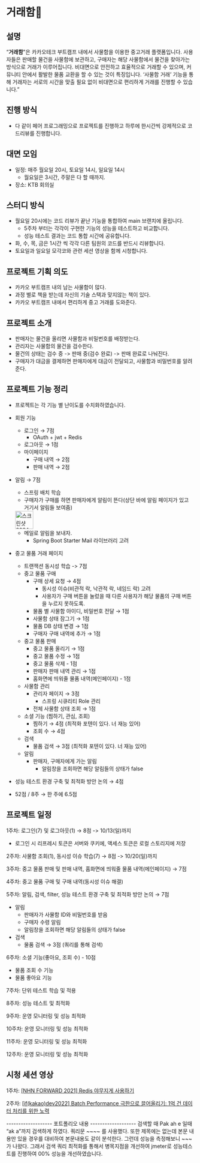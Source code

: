 # 거래함📮
## 설명
“**거래함**"은 카카오테크 부트캠프 내에서 사물함을 이용한 중고거래 플랫폼입니다. 사용자들은 판매할 물건을 사물함에 보관하고, 구매자는 해당 사물함에서 물건을 찾아가는 방식으로 거래가 이루어집니다. 비대면으로 안전하고 효율적으로 거래할 수 있으며, 커뮤니티 안에서 활발한 물품 교환을 할 수 있는 것이 특징입니다. ‘사물함 거래’ 기능을 통해 거래자는 서로의 시간을 맞출 필요 없이 비대면으로 편리하게 거래를 진행할 수 있습니다.”
## 진행 방식
- 다 같이 페어 프로그래밍으로 프로젝트를 진행하고 하루에 한시간씩 강제적으로 코드리뷰를 진행합니다.
## 대면 모임
- 일정: 매주 월요일 20시, 토요일 14시, 일요일 14시
  - 월요일은 3시간, 주말은 다 할 때까지.
- 장소: KTB 회의실
## 스터디 방식
- 월요일 20시에는 코드 리뷰가 끝난 기능을 통합하여 main 브랜치에 올립니다.
  - 5주차 부터는 각각이 구현한 기능의 성능을 테스트하고 비교합니다.
  - 성능 테스트 결과는 코드 통합 시간에 공유합니다.
- 화, 수, 목, 금은 1시간 씩 각각 다른 팀원의 코드를 반드시 리뷰합니다.
- 토요일과 일요일 모각코와 관련 세션 영상을 함께 시청합니다.
## 프로젝트 기획 의도
- 카카오 부트캠프 내의 남는 사물함이 많다.
- 과정 별로 책을 받는데 자신의 기술 스택과 맞지않는 책이 있다.
- 카카오 부트캠프 내에서 편리하게 중고 거래를 도와준다.
## 프로젝트 소개
- 판매자는 물건을 올리면 사물함과 비밀번호를 배정받는다.
- 관리자는 사물함의 물건을 검수한다.
- 물건의 상태는 검수 중 -> 판매 중(검수 완료) -> 판매 완료로 나눠진다.
- 구매자가 대금을 결제하면 판매자에게 대금이 전달되고, 사물함과 비밀번호를 알려준다.
## 프로젝트 기능 정리
- 프로젝트는 각 기능 별 난이도를 수치화하였습니다.

- 회원 기능
    - 로그인 → 7점
        - OAuth + jwt + Redis
    - 로그아웃 → 1점
    - 마이페이지
        - 구매 내역 → 2점
        - 판매 내역 → 2점
- 알림 → 7점
    - 스프링 배치 학습
    - 구매자가 구매를 하면 판매자에게 알림이 뜬다(상단 바에 알림 페이지가 있고 거기서 알림들 보여줌)
    <img width="48" alt="스크린샷 2024-10-20 오후 3 46 20" src="https://github.com/user-attachments/assets/161ab82c-d6e8-486d-97a1-3e0d6a6d99c6">
    
    - 메일로 알림을 보내자.
      - Spring Boot Starter Mail 라이브러리 고려

- 중고 물품 거래 페이지
    - 트랜잭션 동시성 학습 -> 7점
    - 중고 물품 구매
      - 구매 상세 요청 → 4점
        - 동시성 이슈(비관적 락, 낙관적 락, 네임드 락) 고려
        - 사용자가 구매 버튼을 눌렀을 때 다른 사용자가 해당 물품의 구매 버튼을 누르지 못하도록.
      - 물품 별 사물함 아이디, 비밀번호 전달 → 1점
      - 사물함 상태 잠그기 → 1점
      - 물품 DB 상태 변경 → 1점
      - 구매자 구매 내역에 추가 → 1점
    - 중고 물품 판매
      - 중고 물품 올리기 → 1점
      - 중고 물품 수정 → 1점
      - 중고 물품 삭제 - 1점
      - 판매자 판매 내역 관리 → 1점
      - 홈화면에 띄워줄 물품 내역(메인페이지) - 1점
    - 사물함 관리
      - 관리자 페이지 → 3점
        - 스프링 시큐리티 Role 관리
      - 전체 사물함 상태 조회 → 1점
    - 소셜 기능 (찜하기, 관심, 조회)
      - 찜하기 → 4점 (최적화 포텐이 있다. 너 재능 있어)
      - 조회 수 → 4점
    - 검색
      - 물품 검색 → 3점 (최적화 포텐이 있다. 너 재능 있어)
    - 알림
      - 판매자, 구매자에게 가는 알림
        - 알림창을 조회하면 해당 알림들의 상태가 false
- 성능 테스트 환경 구축 및 최적화 방안 논의 → 4점
- 52점 / 8주 → 한 주에 6.5점

## 프로젝트 일정
1주차: 로그인(7) 및 로그아웃(1) → 8점 -> 10/13(일)까지
  - 로그인 시 리프레시 토큰은 서버와 쿠키에, 액세스 토큰은 로컬 스토리지에 저장

2주차: 사물함 조회(1), 동시성 이슈 학습(7) → 8점 -> 10/20(일)까지

3주차: 중고 물품 판매 및 판매 내역, 홈화면에 띄워줄 물품 내역(메인페이지) → 7점

4주차: 중고 물품 구매 및 구매 내역(동시성 이슈 해결)

5주차: 알림, 검색, filter, 성능 테스트 환경 구축 및 최적화 방안 논의 → 7점
  - 알림
    - 판매자가 사물함 ID와 비밀번호를 받음
    - 구매자 수령 알림
    - 알림창을 조회하면 해당 알림들의 상태가 false
  - 검색
    - 물품 검색 → 3점 (쿼리를 통해 검색)

6주차: 소셜 기능(좋아요, 조회 수) - 10점
  - 물품 조회 수 기능
  - 물품 좋아요 기능

7주차: 단위 테스트 학습 및 적용

8주차: 성능 테스트 및 최적화

9주차: 운영 모니터링 및 성능 최적화

10주차: 운영 모니터링 및 성능 최적화

11주차: 운영 모니터링 및 성능 최적화

12주차: 운영 모니터링 및 성능 최적화

## 시청 세션 영상
1주차: [[NHN FORWARD 2021] Redis 야무지게 사용하기](https://www.youtube.com/watch?v=92NizoBL4uA)

2주차: [[if(kakao)dev2022] Batch Performance 극한으로 끌어올리기: 1억 건 데이터 처리를 위한 노력](https://www.youtube.com/watch?v=2IIwQDIi3ys&list=PLyraqdoIVJhmCIlhXAYjZwqwxT5Ih1kBG&index=7)



------------------- 포트폴리오 내용 -------------------
검색할 때
Pak ah e 일때 “ak a”까지 검색하게 하였다.
쿼리문 ~~~~ 를 사용했다.
또한 제목에는 없는데 본문 내용만 있을 경우를 대비하여 본문내용도 같이 분석한다.
그런데 성능을 측정해보니 ~~~가 나왔다.
그래서 검색 쿼리 최적화를 통해서 병목지점을 개선하여
jmeter로 성능테스트를 진행하여 00% 성능을 개선하였습니다.


